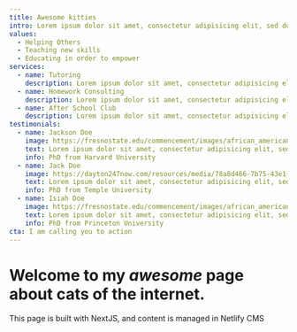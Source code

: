 ```yaml
---
title: Awesome kitties
intro: Lorem ipsum dolor sit amet, consectetur adipisicing elit, sed do eiusmod tempor incididunt ut labore et dolore magna aliqua. Ut enim ad minim veniam, quis nostrud exercitation ullamco laboris nisi ut aliquip ex ea commodo consequat.
values:
  - Helping Others
  - Teaching new skills
  - Educating in order to empower
services:
  - name: Tutoring
    description: Lorem ipsum dolor sit amet, consectetur adipisicing elit, sed do eiusmod tempor incididunt
  - name: Homework Consulting
    description: Lorem ipsum dolor sit amet, consectetur adipisicing elit, sed do eiusmod tempor incididunt
  - name: After School Club
    description: Lorem ipsum dolor sit amet, consectetur adipisicing elit, sed do eiusmod tempor incididunt
testimonials:
  - name: Jackson Doe
    image: https://fresnostate.edu/commencement/images/african_american.jpg
    text: Lorem ipsum dolor sit amet, consectetur adipisicing elit, sed do eiusmod tempor incididunt
    info: PhD from Harvard University
  - name: Jack Doe
    image: https://dayton247now.com/resources/media/78a8d466-7b75-43e1-a985-cce94351b406-large16x9_52537_383508x339.jpg?1588378429887
    text: Lorem ipsum dolor sit amet, consectetur adipisicing elit, sed do eiusmod tempor incididunt
    info: PhD from Temple University
  - name: Isiah Doe
    image: https://fresnostate.edu/commencement/images/african_american.jpg
    text: Lorem ipsum dolor sit amet, consectetur adipisicing elit, sed do eiusmod tempor incididunt
    info: PhD from Princeton University
cta: I am calling you to action
---
```

# Welcome to my *awesome* page about cats of the internet.

This page is built with NextJS, and content is managed in Netlify CMS
